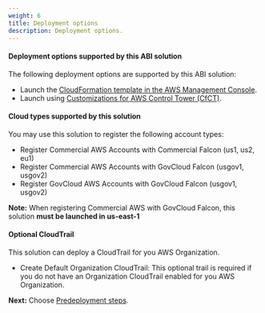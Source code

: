 ```yaml
---
weight: 6
title: Deployment options
description: Deployment options.
---
```


#### Deployment options supported by this ABI solution

The following deployment options are supported by this ABI solution:

* Launch the [CloudFormation template in the AWS Management Console](/deployment-steps/index.html#launch-cfn).
* Launch using [Customizations for AWS Control Tower (CfCT)](/deployment-steps/index.html#launch-cfct).

####  Cloud types supported by this solution

You may use this solution to register the following account types:

* Register Commercial AWS Accounts with Commercial Falcon (us1, us2, eu1)
* Register Commercial AWS Accounts with GovCloud Falcon (usgov1, usgov2)
* Register GovCloud AWS Accounts with GovCloud Falcon (usgov1, usgov2)

**Note:** When registering Commercial AWS with GovCloud Falcon, this solution **must be launched in us-east-1**

#### Optional CloudTrail

This solution can deploy a CloudTrail for you AWS Organization.

* Create Default Organization CloudTrail: This optional trail is required if you do not have an Organization CloudTrail enabled for you AWS Organization.

**Next:** Choose [Predeployment steps](/pre-deployment-steps/index.html).
